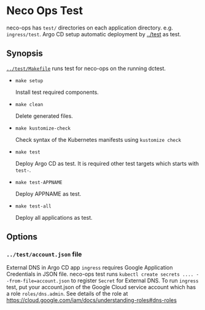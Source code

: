 Neco Ops Test
=============

neco-ops has `test/` directories on each application directory. e.g. `ingress/test`.
Argo CD setup automatic deployment by [../test](../test) as test.

Synopsis
--------

[`../test/Makefile`](../test/Makefile) runs test for neco-ops on the running dctest.

* `make setup`

    Install test required components.

* `make clean`

    Delete generated files.

* `make kustomize-check`

     Check syntax of the Kubernetes manifests using `kustomize check`

* `make test`

    Deploy Argo CD as test. It is required other test targets which starts with `test-`.

* `make test-APPNAME`

    Deploy APPNAME as test.

* `make test-all`

    Deploy all applications as test.

Options
-------

### `../test/account.json` file

External DNS in Argo CD app `ingress` requires Google Application Credentials in JSON file.
neco-ops test runs `kubectl create secrets .... --from-file=account.json` to register `Secret` for External DNS.
To run `ingress` test, put your account.json of the Google Cloud service account which has a role `roles/dns.admin`.
See details of the role at https://cloud.google.com/iam/docs/understanding-roles#dns-roles

